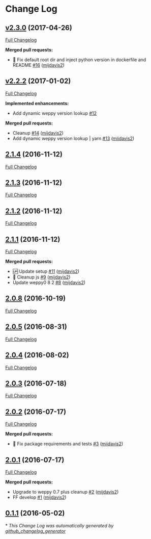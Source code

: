# Change Log

## [v2.3.0](https://github.com/mijdavis2/generator-weppy-mvc/tree/v2.3.0) (2017-04-26)
[Full Changelog](https://github.com/mijdavis2/generator-weppy-mvc/compare/v2.2.2...v2.3.0)

**Merged pull requests:**

- :bug: Fix default root dir and inject python version in dockerfile and README [\#16](https://github.com/mijdavis2/generator-weppy-mvc/pull/16) ([mijdavis2](https://github.com/mijdavis2))

## [v2.2.2](https://github.com/mijdavis2/generator-weppy-mvc/tree/v2.2.2) (2017-01-02)
[Full Changelog](https://github.com/mijdavis2/generator-weppy-mvc/compare/2.1.4...v2.2.2)

**Implemented enhancements:**

- Add dynamic weppy version lookup [\#12](https://github.com/mijdavis2/generator-weppy-mvc/issues/12)

**Merged pull requests:**

- Cleanup [\#14](https://github.com/mijdavis2/generator-weppy-mvc/pull/14) ([mijdavis2](https://github.com/mijdavis2))
- Add dynamic weppy version lookup | yarn [\#13](https://github.com/mijdavis2/generator-weppy-mvc/pull/13) ([mijdavis2](https://github.com/mijdavis2))

## [2.1.4](https://github.com/mijdavis2/generator-weppy-mvc/tree/2.1.4) (2016-11-12)
[Full Changelog](https://github.com/mijdavis2/generator-weppy-mvc/compare/2.1.3...2.1.4)

## [2.1.3](https://github.com/mijdavis2/generator-weppy-mvc/tree/2.1.3) (2016-11-12)
[Full Changelog](https://github.com/mijdavis2/generator-weppy-mvc/compare/2.1.2...2.1.3)

## [2.1.2](https://github.com/mijdavis2/generator-weppy-mvc/tree/2.1.2) (2016-11-12)
[Full Changelog](https://github.com/mijdavis2/generator-weppy-mvc/compare/2.1.1...2.1.2)

## [2.1.1](https://github.com/mijdavis2/generator-weppy-mvc/tree/2.1.1) (2016-11-12)
[Full Changelog](https://github.com/mijdavis2/generator-weppy-mvc/compare/2.0.8...2.1.1)

**Merged pull requests:**

- :up: Update setup [\#11](https://github.com/mijdavis2/generator-weppy-mvc/pull/11) ([mijdavis2](https://github.com/mijdavis2))
- :art: Cleanup js [\#9](https://github.com/mijdavis2/generator-weppy-mvc/pull/9) ([mijdavis2](https://github.com/mijdavis2))
- Update weppy0 8 2 [\#8](https://github.com/mijdavis2/generator-weppy-mvc/pull/8) ([mijdavis2](https://github.com/mijdavis2))

## [2.0.8](https://github.com/mijdavis2/generator-weppy-mvc/tree/2.0.8) (2016-10-19)
[Full Changelog](https://github.com/mijdavis2/generator-weppy-mvc/compare/2.0.5...2.0.8)

## [2.0.5](https://github.com/mijdavis2/generator-weppy-mvc/tree/2.0.5) (2016-08-31)
[Full Changelog](https://github.com/mijdavis2/generator-weppy-mvc/compare/2.0.4...2.0.5)

## [2.0.4](https://github.com/mijdavis2/generator-weppy-mvc/tree/2.0.4) (2016-08-02)
[Full Changelog](https://github.com/mijdavis2/generator-weppy-mvc/compare/2.0.3...2.0.4)

## [2.0.3](https://github.com/mijdavis2/generator-weppy-mvc/tree/2.0.3) (2016-07-18)
[Full Changelog](https://github.com/mijdavis2/generator-weppy-mvc/compare/2.0.2...2.0.3)

## [2.0.2](https://github.com/mijdavis2/generator-weppy-mvc/tree/2.0.2) (2016-07-17)
[Full Changelog](https://github.com/mijdavis2/generator-weppy-mvc/compare/2.0.1...2.0.2)

**Merged pull requests:**

- :bug: Fix package requirements and tests [\#3](https://github.com/mijdavis2/generator-weppy-mvc/pull/3) ([mijdavis2](https://github.com/mijdavis2))

## [2.0.1](https://github.com/mijdavis2/generator-weppy-mvc/tree/2.0.1) (2016-07-17)
[Full Changelog](https://github.com/mijdavis2/generator-weppy-mvc/compare/0.1.1...2.0.1)

**Merged pull requests:**

- Upgrade to weppy 0.7 plus cleanup [\#2](https://github.com/mijdavis2/generator-weppy-mvc/pull/2) ([mijdavis2](https://github.com/mijdavis2))
- FF develop [\#1](https://github.com/mijdavis2/generator-weppy-mvc/pull/1) ([mijdavis2](https://github.com/mijdavis2))

## [0.1.1](https://github.com/mijdavis2/generator-weppy-mvc/tree/0.1.1) (2016-05-02)


\* *This Change Log was automatically generated by [github_changelog_generator](https://github.com/skywinder/Github-Changelog-Generator)*